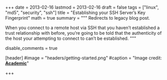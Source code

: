 +++
date = 2013-02-16
lastmod = 2013-02-16
draft = false
tags = ["linux", "md5", "security", "ssh"]
title = "Establishing your SSH Server’s Key Fingerprint"
math = true
summary = """
Redirects to legacy blog post.

When you connect to a remote host via SSH that you haven’t established a trust relationship with before, you’re going to be told that the authenticity of the host your attempting to connect to can’t be established.
"""

disable_comments = true

[header]
#image = "headers/getting-started.png"
#caption = "Image credit: [**Academic**](https://github.com/gcushen/hugo-academic/)"

+++

<html>
  <head>
    <title>Establishing your SSH Server’s Key Fingerprint</title>
    <link rel="canonical" href="https://binarymist.wordpress.com/2013/02/16/establishing-your-ssh-servers-key-fingerprint/"/>
    <meta http-equiv="content-type" content="text/html; charset=utf-8"/>
    <meta http-equiv="refresh" content="3; url=https://binarymist.wordpress.com/2013/02/16/establishing-your-ssh-servers-key-fingerprint/"/>
  </head>
</html>
